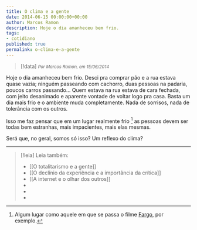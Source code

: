 ```yaml
---
title: O clima e a gente
date: 2014-06-15 00:00:00+00:00
author: Marcos Ramon
description: Hoje o dia amanheceu bem frio.
tags:
- cotidiano
published: true
permalink: o-clima-e-a-gente
---
```

> [!data] <small><i>Por Marcos Ramon, em 15/06/2014</i></small>

Hoje o dia amanheceu bem frio. Desci pra comprar pão e a rua estava quase vazia; ninguém passeando com cachorro, duas pessoas na padaria, poucos carros passando... Quem estava na rua estava de cara fechada, com jeito desanimado e aparente vontade de voltar logo pra casa. Basta um dia mais frio e o ambiente muda completamente. Nada de sorrisos, nada de tolerância com os outros.

Isso me faz pensar que em um lugar realmente frio [^1] as pessoas devem ser todas bem estranhas, mais impacientes, mais elas mesmas.

Será que, no geral, somos só isso? Um reflexo do clima?  

[^1]: Algum lugar como aquele em que se passa o filme [Fargo](http://www.imdb.com/title/tt0116282/), por exemplo.



---
> [!leia] Leia também:
> - [[O totalitarismo e a gente]]
> - [[O declínio da experiência e a importância da crítica]]
> - [[A internet e o olhar dos outros]]
> -
> -
> -